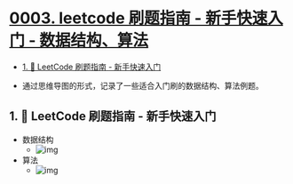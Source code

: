 # [0003. leetcode 刷题指南 - 新手快速入门 - 数据结构、算法](https://github.com/tnotesjs/TNotes.algorithms/tree/main/notes/0003.%20leetcode%20%E5%88%B7%E9%A2%98%E6%8C%87%E5%8D%97%20-%20%E6%96%B0%E6%89%8B%E5%BF%AB%E9%80%9F%E5%85%A5%E9%97%A8%20-%20%E6%95%B0%E6%8D%AE%E7%BB%93%E6%9E%84%E3%80%81%E7%AE%97%E6%B3%95)

<!-- region:toc -->

- [1. 📒 LeetCode 刷题指南 - 新手快速入门](#1--leetcode-刷题指南---新手快速入门)

<!-- endregion:toc -->

- 通过思维导图的形式，记录了一些适合入门刷的数据结构、算法例题。

## 1. 📒 LeetCode 刷题指南 - 新手快速入门

- 数据结构
  - ![img](https://cdn.jsdelivr.net/gh/tnotesjs/imgs@main/2024-09-25-15-01-46.png)
- 算法
  - ![img](https://cdn.jsdelivr.net/gh/tnotesjs/imgs@main/2024-09-25-15-02-56.png)
